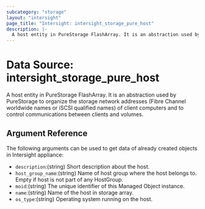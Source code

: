 ```yaml
---
subcategory: "storage"
layout: "intersight"
page_title: "Intersight: intersight_storage_pure_host"
description: |-
  A host entity in PureStorage FlashArray. It is an abstraction used by PureStorage to organize the storage network addresses (Fibre Channel worldwide names or iSCSI qualified names) of client computers and to control communications between clients and volumes.
---
```


# Data Source: intersight_storage_pure_host
A host entity in PureStorage FlashArray. It is an abstraction used by PureStorage to organize the storage network addresses (Fibre Channel worldwide names or iSCSI qualified names) of client computers and to control communications between clients and volumes.
## Argument Reference
The following arguments can be used to get data of already created objects in Intersight appliance:
* `description`:(string) Short description about the host. 
* `host_group_name`:(string) Name of host group where the host belongs to. Empty if host is not part of any HostGroup. 
* `moid`:(string) The unique identifier of this Managed Object instance. 
* `name`:(string) Name of the host in storage array. 
* `os_type`:(string) Operating system running on the host. 
